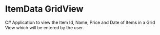 # ItemData GridView
 C# Application to view the Item Id, Name, Price and Date of Items in a Grid View which will be entered by the user.
